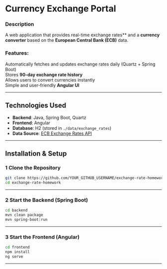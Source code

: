 # Currency Exchange Portal

### Description
A web application that provides real-time exchange rates** and a **currency converter** based on the **European Central Bank (ECB)** data.

### Features:
 Automatically fetches and updates exchange rates daily (Quartz + Spring Boot)  
 Stores **90-day exchange rate history**  
 Allows users to convert currencies instantly  
 Simple and user-friendly **Angular UI**  

---

## Technologies Used
- **Backend**: Java, Spring Boot, Quartz
- **Frontend**: Angular
- **Database**: H2 (stored in `./data/exchange_rates`)
- **Data Source**: [ECB Exchange Rates API](https://www.ecb.europa.eu/stats/policy_and_exchange_rates/euro_reference_exchange_rates/html/index.en.html)

---

## Installation & Setup

### 1 Clone the Repository
```sh
git clone https://github.com/YOUR_GITHUB_USERNAME/exchange-rate-homework.git
cd exchange-rate-homework
```
---

### 2 Start the Backend (Spring Boot)
```sh
cd backend
mvn clean package
mvn spring-boot:run
```
---

### 3 Start the Frontend (Angular)
```sh
cd frontend
npm install
ng serve
```
---

